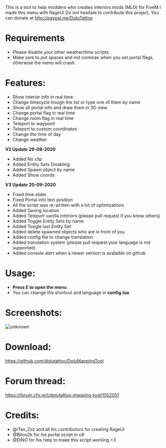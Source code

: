 This is a tool to help modders who creates interiors mods (MLO) for FiveM
I made this menu with RageUI
Do not hesitate to contribute this project,
You can donate at http://paypal.me/DoluTattoo

# Requirements
- Please disable your other weather/time scripts.
- Make sure to put spaces and not commas when you set portal flags, otherwise the menu will crash.

# Features:
- Show interior info in real time
- Change timecycle trough the list or type one of them by name
- Show all portal info and draw them in 3D view
- Change portal flag in real time
- Change room flag in real time
- Teleport to waypoint
- Teleport to custom coordinates
- Change the time of day
- Change weather

**V2 Update 29-08-2020** 
  - Added No clip
  - Added Entity Sets Disabling
  - Added Spawn object by name
  - Added Show coords

**V3 Update 20-09-2020**
  - Fixed time slider
  - Fixed Portal info text position
  - All the script was re-written with a lot of optimizations
  - Added Saving location
  - Added Teleport vanilla interiors (please pull request if you know others)
  - Added Toggle Entity Sets by name
  - Added Toogle last Entity Set 
  - Added delete spawned objects who are in front of you
  - Added config file to change translation
  - Added translation system (please pull request your language is not supported)
  - Added console alert when a newer version is avalaible on github
  
# Usage:
- **Press E to open the menu**
- You can change the shortcut and language in **config.lua**

# Screenshots:
![unknown](https://cdn.discordapp.com/attachments/718783992546983936/749129029873041427/unknown.png) 

# Download:
https://github.com/dolutattoo/DoluMappingTool

# Forum thread:
 https://forum.cfx.re/t/dolutattoo-mapping-tool/1552051

# Credits:
- @iTex_Zoz  and all his contributors for creating RageUI
- @Bitou2k for his portal script in c#
- @DiNO  for his help to make this script working <3
